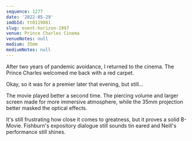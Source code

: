 ```yaml
---
sequence: 1277
date: '2022-05-29'
imdbId: tt0119081
slug: event-horizon-1997
venue: Prince Charles Cinema
venueNotes: null
medium: 35mm
mediumNotes: null
---
```



After two years of pandemic avoidance, I returned to the cinema. The Prince Charles welcomed me back with a red carpet.

Okay, so it was for a premier later that evening, but still…

The movie played better a second time. The piercing volume and larger screen made for more immersive atmosphere, while the 35mm projection better masked the optical effects.

It's still frustrating how close it comes to greatness, but it proves a solid B-Movie. Fishburn's expository dialogue still sounds tin eared and Neill's performance still shines.
